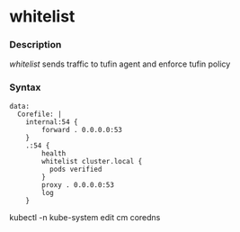 # whitelist

### Description

*whitelist* sends traffic to tufin agent and enforce tufin policy

### Syntax

```
data:
  Corefile: |
    internal:54 {
        forward . 0.0.0.0:53
    }
    .:54 {
        health
        whitelist cluster.local {
          pods verified
        }
        proxy . 0.0.0.0:53
        log
    }
```

kubectl -n kube-system edit cm coredns